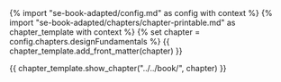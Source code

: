 <frontmatter>
{% import "se-book-adapted/config.md" as config with context %}
{% import "se-book-adapted/chapters/chapter-printable.md" as chapter_template with context %}
{% set chapter = config.chapters.designFundamentals %}
{{ chapter_template.add_front_matter(chapter) }}
</frontmatter>

{{ chapter_template.show_chapter("../../book/", chapter) }}